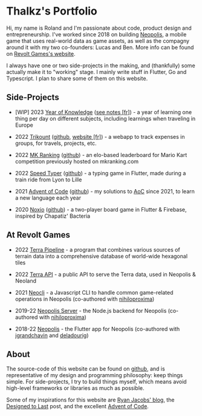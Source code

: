 # Thalkz's Portfolio

Hi, my name is Roland and I'm passionate about code, product design and entrepreneurship. I've worked since 2018 on building [Neopolis](https://neopolis.io), a mobile game that uses real-world data as game assets, as well as  the compagny around it with my two co-founders: Lucas and Ben. More info can be found on [Revolt Games's website](https://revoltgames.io).

I always have one or two side-projects in the making, and (thankfully) some actually make it to "working" stage. I mainly write stuff in Flutter, Go and Typescript. I plan to share some of them on this website.

## Side-Projects
- [WIP] 2023 [Year of Knowledge](/pages/yearofknowledge) ([see notes [fr]](#)) - a year of learning one thing per day on different subjects, including learnings when traveling in Europe

- 2022 [Trikount](/pages/trikount) ([github](https://github.com/thalkz/trikount), [website [fr]](https://trikount.com)) - a webapp to track expenses in groups, for travels, projects, etc.

- 2022 [MK Ranking](/pages/mkranking) ([github](https://github.com/thalkz/mkranking)) - an elo-based leaderboard for Mario Kart competition previously hosted on mkranking.com

- 2022 [Speed Typer](/pages/speedtyper) ([github](https://github.com/thalkz/speed_typer)) - a typing game in Flutter, made during a train ride from Lyon to Lille

- 2021 [Advent of Code](/pages/adventofcode) ([github](https://github.com/thalkz/advent_of_code)) - my solutions to [AoC](https://adventofcode.com) since 2021, to learn a new language each year

- 2020 [Noxio](/pages/noxio) ([github](https://github.com/thalkz/noxio)) - a two-player board game in Flutter & Firebase, inspired by Chapatiz' Bacteria

## At Revolt Games
- 2022 [Terra Pipeline](/pages/terra) - a program that combines various sources of terrain data into a comprehensive database of world-wide hexagonal tiles

- 2022 [Terra API](/pages/terra) - a public API to serve the Terra data, used in Neopolis & Neoland

- 2021 [Neocli](/pages/neocli) - a Javascript CLI to handle common game-related operations in Neopolis (co-authored with [nihiloproxima](https://github.com/nihiloproxima))

- 2019-22 [Neopolis Server](/pages/neopolis) - the Node.js backend for Neopolis (co-authored with [nihiloproxima](https://github.com/nihiloproxima))

- 2018-22 [Neopolis](/pages/neopolis) - the Flutter app for Neopolis (co-authored with [jgrandchavin](https://github.com/jgrandchavin) and [deladourig](https://github.com/deladourig))

## About

The source-code of this website can be found on [github](https://github.com/thalkz), and is representative of my design and programming philosophy: keep things simple. For side-projects, I try to build things myself, which means avoid high-level frameworks or libraries as much as possible. 

Some of my inspirations for this website are [Ryan Jacobs' blog](https://blog.notryan.com/), the [Designed to Last](https://jeffhuang.com/designed_to_last/) post, and the excellent [Advent of Code](https://adventofcode.com).